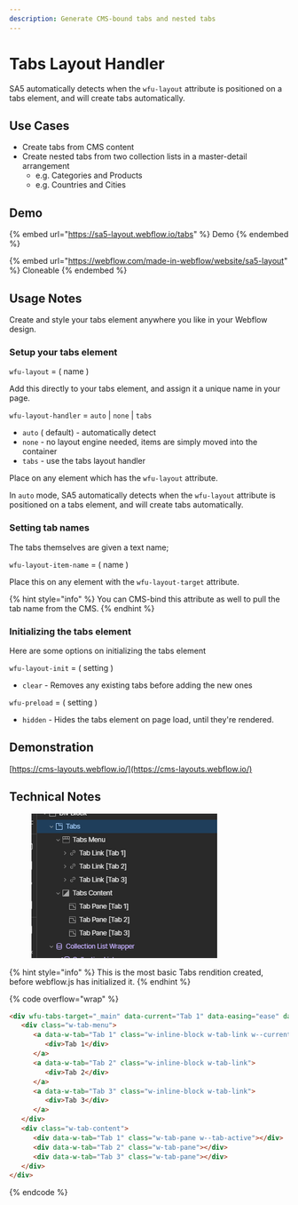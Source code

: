 ```yaml
---
description: Generate CMS-bound tabs and nested tabs
---
```


# Tabs Layout Handler

SA5 automatically detects when the `wfu-layout` attribute is positioned on a tabs element, and will create tabs automatically.&#x20;

## Use Cases

* Create tabs from CMS content
* Create nested tabs from two collection lists in a master-detail arrangement
  * e.g. Categories and Products&#x20;
  * e.g. Countries and Cities&#x20;

## Demo

{% embed url="https://sa5-layout.webflow.io/tabs" %}
Demo
{% endembed %}

{% embed url="https://webflow.com/made-in-webflow/website/sa5-layout" %}
Cloneable
{% endembed %}

## Usage Notes

Create and style your tabs element anywhere you like in your Webflow design.&#x20;

### Setup your tabs element&#x20;

`wfu-layout` = ( name )

Add this directly to your tabs element, and assign it a unique name in your page.

`wfu-layout-handler` = `auto` | `none` | `tabs`

* `auto` ( default) - automatically detect
* `none` - no layout engine needed, items are simply moved into the container
* `tabs` - use the tabs layout handler

Place on any element which has the `wfu-layout` attribute.&#x20;

In `auto` mode, SA5 automatically detects when the `wfu-layout` attribute is positioned on a tabs element, and will create tabs automatically.&#x20;

### Setting tab names

The tabs themselves are given a text name;

`wfu-layout-item-name` = ( name )&#x20;

Place this on any element with the `wfu-layout-target` attribute.&#x20;

{% hint style="info" %}
You can CMS-bind this attribute as well to pull the tab name from the CMS.
{% endhint %}

### Initializing the tabs element&#x20;

Here are some options on initializing the tabs element

`wfu-layout-init` = ( setting )

* `clear` - Removes any existing tabs before adding the new ones

`wfu-preload` = ( setting )

* `hidden` - Hides the tabs element on page load, until they're rendered.&#x20;

## Demonstration

[https://cms-layouts.webflow.io/](https://cms-layouts.webflow.io/)



## Technical Notes

<figure><img src="../../.gitbook/assets/image (1) (1) (1) (1) (1) (1) (1).png" alt=""><figcaption></figcaption></figure>

{% hint style="info" %}
This is the most basic Tabs rendition created, before webflow.js has initialized it.&#x20;
{% endhint %}

{% code overflow="wrap" %}
```html
<div wfu-tabs-target="_main" data-current="Tab 1" data-easing="ease" data-duration-in="300" data-duration-out="100" class="w-tabs">
   <div class="w-tab-menu">
      <a data-w-tab="Tab 1" class="w-inline-block w-tab-link w--current">
         <div>Tab 1</div>
      </a>
      <a data-w-tab="Tab 2" class="w-inline-block w-tab-link">
         <div>Tab 2</div>
      </a>
      <a data-w-tab="Tab 3" class="w-inline-block w-tab-link">
         <div>Tab 3</div>
      </a>
   </div>
   <div class="w-tab-content">
      <div data-w-tab="Tab 1" class="w-tab-pane w--tab-active"></div>
      <div data-w-tab="Tab 2" class="w-tab-pane"></div>
      <div data-w-tab="Tab 3" class="w-tab-pane"></div>
   </div>
</div>
```
{% endcode %}













